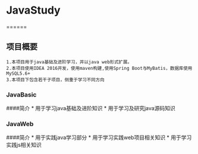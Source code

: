 # JavaStudy
======
## 项目概要
    1.本项目用于java基础及进阶学习，并以java web形式扩展。
    2.本项目使用IDEA 2016开发，使用maven构建,使用Spring Boot与MyBatis，数据库使用MySQL5.6+
    3.本项目下包含若干子项目，侧重于学习不同方向
### JavaBasic
   ####简介
    * 用于学习java基础及进阶知识
    * 用于学习及研究java源码知识
### JavaWeb
   ####简介
    * 用于实践java学习部分
    * 用于学习实践web项目相关知识
    * 用于学习实践js相关知识
